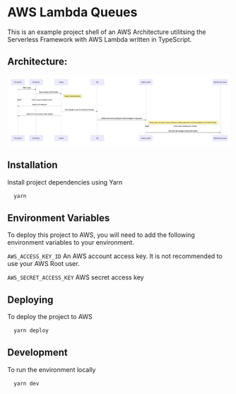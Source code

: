 
# AWS Lambda Queues

This is an example project shell of an AWS Architecture utilitsing the Serverless Framework with AWS Lambda written in TypeScript.

## Architecture:

![Sequence diagram](assets/diagram.png)

## Installation

Install project dependencies using Yarn

```bash
  yarn
```
    
## Environment Variables

To deploy this project to AWS, you will need to add the following environment variables to your environment.

`AWS_ACCESS_KEY_ID` An AWS account access key. It is not recommended to use your AWS Root user.

`AWS_SECRET_ACCESS_KEY` AWS secret access key


## Deploying

To deploy the project to AWS

```bash
  yarn deploy
```

## Development

To run the environment locally

```bash
  yarn dev
```
